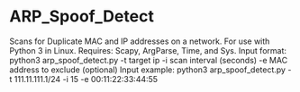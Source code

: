 # ARP_Spoof_Detect
Scans for Duplicate MAC and IP addresses on a network.
For use with Python 3 in Linux.
Requires: Scapy, ArgParse, Time, and Sys.
Input format: python3 arp_spoof_detect.py -t target ip -i scan interval (seconds) -e MAC address to exclude (optional)
Input example: python3 arp_spoof_detect.py -t 111.11.111.1/24 -i 15 -e 00:11:22:33:44:55
